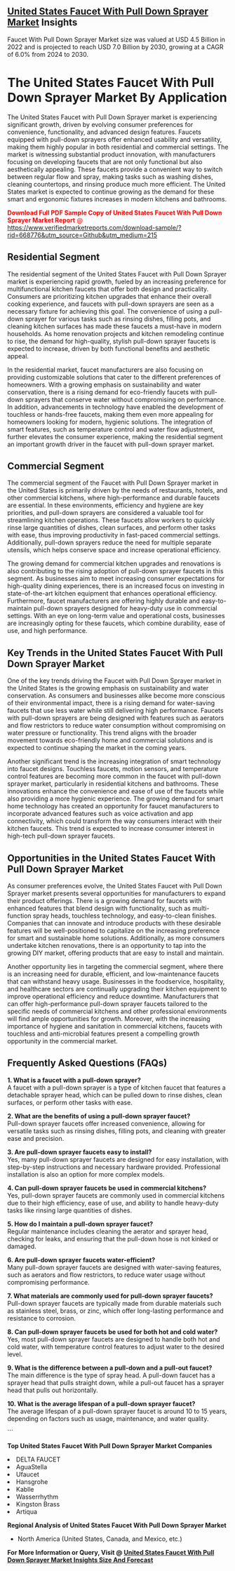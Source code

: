 <h2><a href="https://www.verifiedmarketreports.com/download-sample/?rid=668776&amp;utm_source=Github&amp;utm_medium=215" target="_blank">United States Faucet With Pull Down Sprayer Market</a> Insights</h2><p>Faucet With Pull Down Sprayer Market size was valued at USD 4.5 Billion in 2022 and is projected to reach USD 7.0 Billion by 2030, growing at a CAGR of 6.0% from 2024 to 2030.</p><p><h1>The United States Faucet With Pull Down Sprayer Market By Application</h1><p>The United States Faucet with Pull Down Sprayer market is experiencing significant growth, driven by evolving consumer preferences for convenience, functionality, and advanced design features. Faucets equipped with pull-down sprayers offer enhanced usability and versatility, making them highly popular in both residential and commercial settings. The market is witnessing substantial product innovation, with manufacturers focusing on developing faucets that are not only functional but also aesthetically appealing. These faucets provide a convenient way to switch between regular flow and spray, making tasks such as washing dishes, cleaning countertops, and rinsing produce much more efficient. The United States market is expected to continue growing as the demand for these smart and ergonomic fixtures increases in modern kitchens and bathrooms. <p><span class=""><span style="color: #ff0000;"><strong>Download Full PDF Sample Copy of United States Faucet With Pull Down Sprayer Market Report</strong> @ </span><a href="https://www.verifiedmarketreports.com/download-sample/?rid=668776&amp;utm_source=Github&amp;utm_medium=215" target="_blank">https://www.verifiedmarketreports.com/download-sample/?rid=668776&amp;utm_source=Github&amp;utm_medium=215</a></span></p></p><h2>Residential Segment</h2><p>The residential segment of the United States Faucet with Pull Down Sprayer market is experiencing rapid growth, fueled by an increasing preference for multifunctional kitchen faucets that offer both design and practicality. Consumers are prioritizing kitchen upgrades that enhance their overall cooking experience, and faucets with pull-down sprayers are seen as a necessary fixture for achieving this goal. The convenience of using a pull-down sprayer for various tasks such as rinsing dishes, filling pots, and cleaning kitchen surfaces has made these faucets a must-have in modern households. As home renovation projects and kitchen remodeling continue to rise, the demand for high-quality, stylish pull-down sprayer faucets is expected to increase, driven by both functional benefits and aesthetic appeal. </p><p>In the residential market, faucet manufacturers are also focusing on providing customizable solutions that cater to the different preferences of homeowners. With a growing emphasis on sustainability and water conservation, there is a rising demand for eco-friendly faucets with pull-down sprayers that conserve water without compromising on performance. In addition, advancements in technology have enabled the development of touchless or hands-free faucets, making them even more appealing for homeowners looking for modern, hygienic solutions. The integration of smart features, such as temperature control and water flow adjustment, further elevates the consumer experience, making the residential segment an important growth driver in the faucet with pull-down sprayer market.</p><h2>Commercial Segment</h2><p>The commercial segment of the Faucet with Pull Down Sprayer market in the United States is primarily driven by the needs of restaurants, hotels, and other commercial kitchens, where high-performance and durable faucets are essential. In these environments, efficiency and hygiene are key priorities, and pull-down sprayers are considered a valuable tool for streamlining kitchen operations. These faucets allow workers to quickly rinse large quantities of dishes, clean surfaces, and perform other tasks with ease, thus improving productivity in fast-paced commercial settings. Additionally, pull-down sprayers reduce the need for multiple separate utensils, which helps conserve space and increase operational efficiency. </p><p>The growing demand for commercial kitchen upgrades and renovations is also contributing to the rising adoption of pull-down sprayer faucets in this segment. As businesses aim to meet increasing consumer expectations for high-quality dining experiences, there is an increased focus on investing in state-of-the-art kitchen equipment that enhances operational efficiency. Furthermore, faucet manufacturers are offering highly durable and easy-to-maintain pull-down sprayers designed for heavy-duty use in commercial settings. With an eye on long-term value and operational costs, businesses are increasingly opting for these faucets, which combine durability, ease of use, and high performance.</p><h2>Key Trends in the United States Faucet With Pull Down Sprayer Market</h2><p>One of the key trends driving the Faucet with Pull Down Sprayer market in the United States is the growing emphasis on sustainability and water conservation. As consumers and businesses alike become more conscious of their environmental impact, there is a rising demand for water-saving faucets that use less water while still delivering high performance. Faucets with pull-down sprayers are being designed with features such as aerators and flow restrictors to reduce water consumption without compromising on water pressure or functionality. This trend aligns with the broader movement towards eco-friendly home and commercial solutions and is expected to continue shaping the market in the coming years.</p><p>Another significant trend is the increasing integration of smart technology into faucet designs. Touchless faucets, motion sensors, and temperature control features are becoming more common in the faucet with pull-down sprayer market, particularly in residential kitchens and bathrooms. These innovations enhance the convenience and ease of use of the faucets while also providing a more hygienic experience. The growing demand for smart home technology has created an opportunity for faucet manufacturers to incorporate advanced features such as voice activation and app connectivity, which could transform the way consumers interact with their kitchen faucets. This trend is expected to increase consumer interest in high-tech pull-down sprayer faucets.</p><h2>Opportunities in the United States Faucet With Pull Down Sprayer Market</h2><p>As consumer preferences evolve, the United States Faucet with Pull Down Sprayer market presents several opportunities for manufacturers to expand their product offerings. There is a growing demand for faucets with enhanced features that blend design with functionality, such as multi-function spray heads, touchless technology, and easy-to-clean finishes. Companies that can innovate and introduce products with these desirable features will be well-positioned to capitalize on the increasing preference for smart and sustainable home solutions. Additionally, as more consumers undertake kitchen renovations, there is an opportunity to tap into the growing DIY market, offering products that are easy to install and maintain.</p><p>Another opportunity lies in targeting the commercial segment, where there is an increasing need for durable, efficient, and low-maintenance faucets that can withstand heavy usage. Businesses in the foodservice, hospitality, and healthcare sectors are continually upgrading their kitchen equipment to improve operational efficiency and reduce downtime. Manufacturers that can offer high-performance pull-down sprayer faucets tailored to the specific needs of commercial kitchens and other professional environments will find ample opportunities for growth. Moreover, with the increasing importance of hygiene and sanitation in commercial kitchens, faucets with touchless and anti-microbial features present a compelling growth opportunity in the commercial market.</p><h2>Frequently Asked Questions (FAQs)</h2><p><strong>1. What is a faucet with a pull-down sprayer?</strong><br>A faucet with a pull-down sprayer is a type of kitchen faucet that features a detachable sprayer head, which can be pulled down to rinse dishes, clean surfaces, or perform other tasks with ease.</p><p><strong>2. What are the benefits of using a pull-down sprayer faucet?</strong><br>Pull-down sprayer faucets offer increased convenience, allowing for versatile tasks such as rinsing dishes, filling pots, and cleaning with greater ease and precision.</p><p><strong>3. Are pull-down sprayer faucets easy to install?</strong><br>Yes, many pull-down sprayer faucets are designed for easy installation, with step-by-step instructions and necessary hardware provided. Professional installation is also an option for more complex models.</p><p><strong>4. Can pull-down sprayer faucets be used in commercial kitchens?</strong><br>Yes, pull-down sprayer faucets are commonly used in commercial kitchens due to their high efficiency, ease of use, and ability to handle heavy-duty tasks like rinsing large quantities of dishes.</p><p><strong>5. How do I maintain a pull-down sprayer faucet?</strong><br>Regular maintenance includes cleaning the aerator and sprayer head, checking for leaks, and ensuring that the pull-down hose is not kinked or damaged.</p><p><strong>6. Are pull-down sprayer faucets water-efficient?</strong><br>Many pull-down sprayer faucets are designed with water-saving features, such as aerators and flow restrictors, to reduce water usage without compromising performance.</p><p><strong>7. What materials are commonly used for pull-down sprayer faucets?</strong><br>Pull-down sprayer faucets are typically made from durable materials such as stainless steel, brass, or zinc, which offer long-lasting performance and resistance to corrosion.</p><p><strong>8. Can pull-down sprayer faucets be used for both hot and cold water?</strong><br>Yes, most pull-down sprayer faucets are designed to handle both hot and cold water, with temperature control features to adjust water to the desired level.</p><p><strong>9. What is the difference between a pull-down and a pull-out faucet?</strong><br>The main difference is the type of spray head. A pull-down faucet has a sprayer head that pulls straight down, while a pull-out faucet has a sprayer head that pulls out horizontally.</p><p><strong>10. What is the average lifespan of a pull-down sprayer faucet?</strong><br>The average lifespan of a pull-down sprayer faucet is around 10 to 15 years, depending on factors such as usage, maintenance, and water quality.</p>```</p><p><strong>Top United States Faucet With Pull Down Sprayer Market Companies</strong></p><div data-test-id=""><p><li>DELTA FAUCET</li><li> AguaStella</li><li> Ufaucet</li><li> Hansgrohe</li><li> Kablle</li><li> Wasserrhythm</li><li> Kingston Brass</li><li> Artiqua</li></p><div><strong>Regional Analysis of&nbsp;United States Faucet With Pull Down Sprayer Market</strong></div><ul><li dir="ltr"><p dir="ltr">North America&nbsp;(United States, Canada, and Mexico, etc.)</p></li></ul><p><strong>For More Information or Query, Visit @&nbsp;</strong><strong><a href="https://www.verifiedmarketreports.com/product/faucet-with-pull-down-sprayer-market/?utm_source=Github&amp;utm_medium=215" target="_blank">United States Faucet With Pull Down Sprayer Market Insights Size And Forecast</a></strong></p></div>
